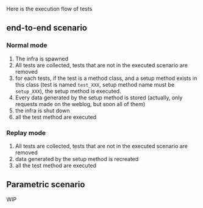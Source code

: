 Here is the execution flow of tests

## end-to-end scenario

### Normal mode

1. The infra is spawned
2. All tests are collected, tests that are not in the executed scenario are removed
3. for each tests, if the test is a method class, and a setup method exists in this class (test is named `test_XXX`, setup method name must be `setup_XXX`), the setup method is executed.
4. Every data generated by the setup method is stored (actually, only requests made on the weblog, but soon all of them)
5. the infra is shut down
6. all the test method are executed

### Replay mode 

1. All tests are collected, tests that are not in the executed scenario are removed
2. data generated by the setup method is recreated
6. all the test method are executed

## Parametric scenario

WIP


